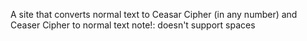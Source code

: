A site that converts normal text to Ceasar Cipher (in any number) and Ceaser Cipher to normal text 
note!: doesn't support spaces 